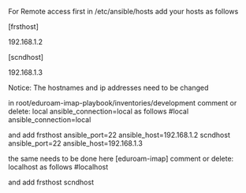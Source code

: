 For Remote access first in /etc/ansible/hosts
add your hosts as follows

[frsthost]

192.168.1.2 

[scndhost]

192.168.1.3

Notice: The hostnames and ip addresses need to be changed

in root/eduroam-imap-playbook/inventories/development
comment or delete: local ansible_connection=local as follows
#local	ansible_connection=local

and add
frsthost ansible_port=22 ansible_host=192.168.1.2
scndhost ansible_port=22 ansible_host=192.168.1.3

the same needs to be done here 
[eduroam-imap]
comment or delete: localhost as follows
#localhost

and add
frsthost 
scndhost
